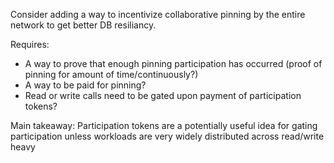 Consider adding a way to incentivize collaborative pinning by the entire network to get better DB resiliancy.

Requires:
- A way to prove that enough pinning participation has occurred (proof of pinning for amount of time/continuously?)
- A way to be paid for pinning?
- Read or write calls need to be gated upon payment of participation tokens?

Main takeaway: Participation tokens are a potentially useful idea for gating participation unless workloads are very widely distributed across read/write heavy
